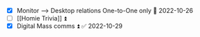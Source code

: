 - [x] Monitor --> Desktop relations One-to-One only 📅 2022-10-26 
- [ ] [[Homie Trivia]] ⏫ 
- [x] Digital Mass comms ⏫ ✅ 2022-10-29

